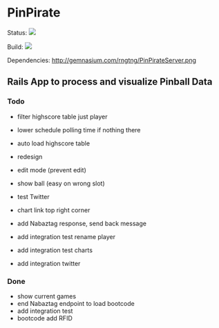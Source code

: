 # PinPirate

Status: ![](http://stillmaintained.com/rngtng/PinPirateServer.png)

Build: ![](http://travis-ci.org/rngtng/PinPirateServer.png)

Dependencies: http://gemnasium.com/rngtng/PinPirateServer.png

## Rails App to process and visualize Pinball Data


### Todo
  * filter highscore table just player
  * lower schedule polling time if nothing there

  * auto load highscore table
  * redesign
  * edit mode (prevent edit)
  * show ball (easy on wrong slot)
  * test Twitter
  * chart link top right corner
  * add Nabaztag response, send back message

  * add integration test rename player
  * add integration test charts
  * add integration twitter

### Done
   * show current games
   * end Nabaztag endpoint to load bootcode
   * add integration test
   * bootcode add RFID
